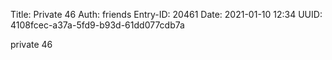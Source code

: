 Title: Private 46
Auth: friends
Entry-ID: 20461
Date: 2021-01-10 12:34
UUID: 4108fcec-a37a-5fd9-b93d-61dd077cdb7a

private 46
